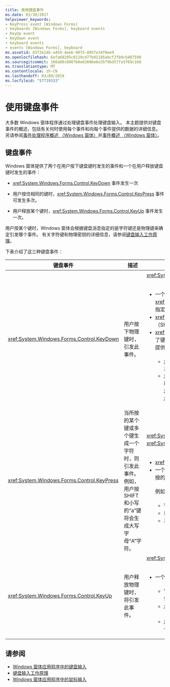 ```yaml
---
title: 使用键盘事件
ms.date: 03/30/2017
helpviewer_keywords:
- KeyPress event [Windows Forms]
- keyboards [Windows Forms], keyboard events
- KeyUp event
- KeyDown event
- keyboard events
- events [Windows Forms], keyboard
ms.assetid: d3f3e14b-a459-4ee6-9875-8957e34f8ee9
ms.openlocfilehash: 6afa68295c0119cd77b91185abcf2fb9cb407590
ms.sourcegitcommit: 160a88c8087b0e63606e6e35f9bd57fa5f69c168
ms.translationtype: MT
ms.contentlocale: zh-CN
ms.lasthandoff: 03/09/2019
ms.locfileid: "57719333"
---
```

# <a name="using-keyboard-events"></a>使用键盘事件
大多数 Windows 窗体程序通过处理键盘事件处理键盘输入。 本主题提供对键盘事件的概述，包括有关何时使用每个事件和向每个事件提供的数据的详细信息。  另请参阅[事件处理程序概述 （Windows 窗体）](event-handlers-overview-windows-forms.md)并[事件概述 （Windows 窗体）](events-overview-windows-forms.md)。  
  
## <a name="keyboard-events"></a>键盘事件  
 Windows 窗体提供了两个在用户按下键盘键时发生的事件和一个在用户释放键盘键时发生的事件：  
  
-   <xref:System.Windows.Forms.Control.KeyDown> 事件发生一次  
  
-   用户按住相同的键时，<xref:System.Windows.Forms.Control.KeyPress> 事件可发生多次。  
  
-   用户释放某个键时，<xref:System.Windows.Forms.Control.KeyUp> 事件发生一次。  
  
 用户按某个键时，Windows 窗体会根据键盘消息指定的是字符键还是物理键来确定引发哪个事件。 有关字符键和物理密钥的详细信息，请参阅[键盘输入工作原理](how-keyboard-input-works.md)。  
  
 下表介绍了这三种键盘事件：  
  
|键盘事件|描述|结果|  
|--------------------|-----------------|-------------|  
|<xref:System.Windows.Forms.Control.KeyDown>|用户按下物理键时，引发此事件。|<xref:System.Windows.Forms.Control.KeyDown> 的处理程序接收：<br /><br /> <ul><li>一个 <xref:System.Windows.Forms.KeyEventArgs> 参数，它提供 <xref:System.Windows.Forms.KeyEventArgs.KeyCode%2A> 属性（该属性指定一个物理键盘按钮）。</li><li><xref:System.Windows.Forms.KeyEventArgs.Modifiers%2A> 属性（SHIFT、CTRL 或 ALT）。</li><li><xref:System.Windows.Forms.KeyEventArgs.KeyData%2A> 属性（它结合了键代码和修饰符）。 <xref:System.Windows.Forms.KeyEventArgs> 参数还提供：<br /><br /> <ul><li><xref:System.Windows.Forms.KeyEventArgs.Handled%2A> 属性，可以设置该属性以防止基础控件接收键。</li><li><xref:System.Windows.Forms.KeyEventArgs.SuppressKeyPress%2A> 属性，可用于取消该击键的 <xref:System.Windows.Forms.Control.KeyPress> 和 <xref:System.Windows.Forms.Control.KeyUp> 事件。</li></ul></li></ul>|  
|<xref:System.Windows.Forms.Control.KeyPress>|当所按的某个键或多个键生成一个字符时，则引发此事件。 例如，用户按 SHIFT 和小写的“a”键将会生成大写字母“A”字符。|<xref:System.Windows.Forms.Control.KeyPress> 在 <xref:System.Windows.Forms.Control.KeyDown> 后引发。<br /><br /> <ul><li><xref:System.Windows.Forms.Control.KeyPress> 的处理程序接收：</li><li>一个 <xref:System.Windows.Forms.KeyPressEventArgs> 参数，它包含所按的键的字符代码。 此字符代码对每个字符键和修改键组合都是唯一的。<br /><br />     例如，“A”键将生成：<br /><br /> <ul><li>字符代码 65（如果与 SHIFT 键一起按下）</li><li>或 CAPS LOCK 键 97（如果单独按下），</li><li>以及 1（如果与 CTRL 键一起按下）。</li></ul></li></ul>|  
|<xref:System.Windows.Forms.Control.KeyUp>|用户释放物理键时，将引发此事件。|<xref:System.Windows.Forms.Control.KeyUp> 的处理程序接收：<br /><br /> <ul><li>一个 <xref:System.Windows.Forms.KeyEventArgs> 参数：<br /><br /> <ul><li>它提供 <xref:System.Windows.Forms.KeyEventArgs.KeyCode%2A> 属性（该属性指定一个物理键盘按钮）。</li><li><xref:System.Windows.Forms.KeyEventArgs.Modifiers%2A> 属性（SHIFT、CTRL 或 ALT）。</li><li><xref:System.Globalization.SortKey.KeyData%2A> 属性（它结合了键代码和修饰符）。</li></ul></li></ul>|  
  
## <a name="see-also"></a>请参阅
- [Windows 窗体应用程序中的键盘输入](keyboard-input-in-a-windows-forms-application.md)
- [键盘输入工作原理](how-keyboard-input-works.md)
- [Windows 窗体应用程序中的鼠标输入](mouse-input-in-a-windows-forms-application.md)

